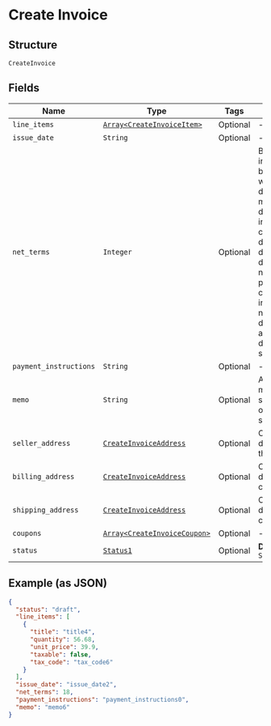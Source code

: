 
# Create Invoice

## Structure

`CreateInvoice`

## Fields

| Name | Type | Tags | Description |
|  --- | --- | --- | --- |
| `line_items` | [`Array<CreateInvoiceItem>`](../../doc/models/create-invoice-item.md) | Optional | - |
| `issue_date` | `String` | Optional | - |
| `net_terms` | `Integer` | Optional | By default, invoices will be created with a due date matching the date of invoice creation. If a different due date is desired, the net_terms parameter can be sent indicating the number of days in advance the due date should be. |
| `payment_instructions` | `String` | Optional | - |
| `memo` | `String` | Optional | A custom memo can be sent to override the site's default. |
| `seller_address` | [`CreateInvoiceAddress`](../../doc/models/create-invoice-address.md) | Optional | Overrides the defaults for the site |
| `billing_address` | [`CreateInvoiceAddress`](../../doc/models/create-invoice-address.md) | Optional | Overrides the default for the customer |
| `shipping_address` | [`CreateInvoiceAddress`](../../doc/models/create-invoice-address.md) | Optional | Overrides the default for the customer |
| `coupons` | [`Array<CreateInvoiceCoupon>`](../../doc/models/create-invoice-coupon.md) | Optional | - |
| `status` | [`Status1`](../../doc/models/status-1.md) | Optional | **Default**: `Status1::OPEN` |

## Example (as JSON)

```json
{
  "status": "draft",
  "line_items": [
    {
      "title": "title4",
      "quantity": 56.68,
      "unit_price": 39.9,
      "taxable": false,
      "tax_code": "tax_code6"
    }
  ],
  "issue_date": "issue_date2",
  "net_terms": 18,
  "payment_instructions": "payment_instructions0",
  "memo": "memo6"
}
```

